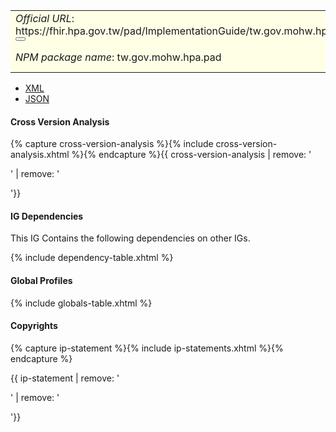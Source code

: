 <table class="grid rwd-table" style="background-color:#ffffe6;width: 100%;">
    <tbody>
    <tr>
      <td colspan="4"><i>Official URL</i>: <span class="copy-text">https://fhir.hpa.gov.tw/pad/ImplementationGuide/tw.gov.mohw.hpa.pad<button title="" class="btn-copy" data-clipboard-text="https://fhir.hpa.gov.tw/pad/ImplementationGuide/tw.gov.mohw.hpa.pad" data-original-title="複製URL"></button></span></td>
      <td><i>Version</i>:<span class="copy-text">0.1.0<button title="" class="btn-copy" data-clipboard-text="https://fhir.hpa.gov.tw/pad/ImplementationGuide/tw.gov.mohw.hpa.pad|0.1.0" data-original-title="複製含版本資訊的URL"></button></span></td>
    </tr>
    <tr>
      <td colspan="4"><i>NPM package name</i>: tw.gov.mohw.hpa.pad</td>
      <td><i>Computable Name</i>: <span style="font-family: monospace;">PAD</span></td>
    </tr>
  </tbody>
</table>

- [XML](ImplementationGuide-tw.gov.mohw.hpa.pad.xml)
- [JSON](ImplementationGuide-tw.gov.mohw.hpa.pad.json)

#### Cross Version Analysis

{% capture cross-version-analysis %}{% include cross-version-analysis.xhtml %}{% endcapture %}{{ cross-version-analysis | remove: '<p>' | remove: '</p>'}}

#### IG Dependencies

This IG Contains the following dependencies on other IGs.

{% include dependency-table.xhtml %}

#### Global Profiles

{% include globals-table.xhtml %}

#### Copyrights

{% capture ip-statement %}{% include ip-statements.xhtml %}{% endcapture %}

{{ ip-statement | remove: '<p>' | remove: '</p>'}}

